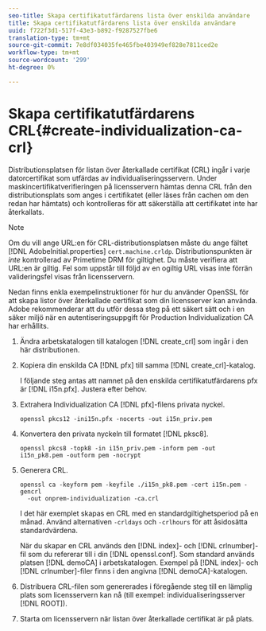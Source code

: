 ```yaml
---
seo-title: Skapa certifikatutfärdarens lista över enskilda användare
title: Skapa certifikatutfärdarens lista över enskilda användare
uuid: f722f3d1-517f-43e3-b892-f9287527fbe6
translation-type: tm+mt
source-git-commit: 7e8df034035fe465fbe403949ef828e7811ced2e
workflow-type: tm+mt
source-wordcount: '299'
ht-degree: 0%

---
```



# Skapa certifikatutfärdarens CRL{#create-individualization-ca-crl}

Distributionsplatsen för listan över återkallade certifikat (CRL) ingår i varje datorcertifikat som utfärdas av individualiseringsservern. Under maskincertifikatverifieringen på licensservern hämtas denna CRL från den distributionsplats som anges i certifikatet (eller läses från cachen om den redan har hämtats) och kontrolleras för att säkerställa att certifikatet inte har återkallats.

>[!NOTE]
>
>Om du vill ange URL:en för CRL-distributionsplatsen måste du ange fältet [!DNL AdobeInitial.properties] `cert.machine.crldp`. Distributionspunkten är *inte* kontrollerad av Primetime DRM för giltighet. Du måste verifiera att URL:en är giltig. Fel som uppstår till följd av en ogiltig URL visas inte förrän valideringsfel visas från licensservern.

Nedan finns enkla exempelinstruktioner för hur du använder OpenSSL för att skapa listor över återkallade certifikat som din licensserver kan använda. Adobe rekommenderar att du utför dessa steg på ett säkert sätt och i en säker miljö när en autentiseringsuppgift för Production Individualization CA har erhållits.

1. Ändra arbetskatalogen till katalogen [!DNL create_crl] som ingår i den här distributionen.
1. Kopiera din enskilda CA [!DNL pfx] till samma [!DNL create_crl]-katalog.

   I följande steg antas att namnet på den enskilda certifikatutfärdarens pfx är [!DNL i15n.pfx]. Justera efter behov.
1. Extrahera Individualization CA [!DNL pfx]-filens privata nyckel.

   ```
   openssl pkcs12 -ini15n.pfx -nocerts -out i15n_priv.pem
   ```

1. Konvertera den privata nyckeln till formatet [!DNL pksc8].

   ```
   openssl pkcs8 -topk8 -in i15n_priv.pem -inform pem -out i15n_pk8.pem -outform pem -nocrypt
   ```

1. Generera CRL.

   ```
   openssl ca -keyform pem -keyfile ./i15n_pk8.pem -cert i15n.pem -gencrl  
     -out onprem-individualization -ca.crl
   ```

   I det här exemplet skapas en CRL med en standardgiltighetsperiod på en månad. Använd alternativen `-crldays` och `-crlhours` för att åsidosätta standardvärdena.

   När du skapar en CRL används den [!DNL index]- och [!DNL crlnumber]-fil som du refererar till i din [!DNL openssl.conf]. Som standard används platsen [!DNL demoCA] i arbetskatalogen. Exempel på [!DNL index]- och [!DNL crlnumber]-filer finns i den angivna [!DNL demoCA]-katalogen.

1. Distribuera CRL-filen som genererades i föregående steg till en lämplig plats som licensservern kan nå (till exempel: individualiseringsserver [!DNL ROOT]).
1. Starta om licensservern när listan över återkallade certifikat är på plats.
